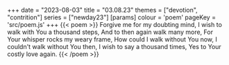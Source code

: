 +++
date = "2023-08-03"
title = "03.08.23"
themes = ["devotion", "contrition"]
series = ["newday23"]
[params]
  colour = 'poem'
  pageKey = 'src/poem.js'
+++
{{< poem >}}
Forgive me for my doubting mind,
I wish to walk with You a thousand steps,
And to then again walk many more,
For Your whisper rocks my weary frame,
How could I walk without You now,
I couldn't walk without You then,
I wish to say a thousand times,
Yes to Your costly love again.
{{< /poem >}}